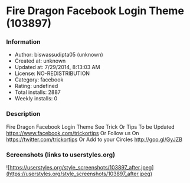 # Fire Dragon Facebook Login Theme (103897)

### Information
- Author: biswassudipta05 (unknown)
- Created at: unknown
- Updated at: 7/29/2014, 8:13:03 AM
- License: NO-REDISTRIBUTION
- Category: facebook
- Rating: undefined
- Total installs: 2887
- Weekly installs: 0


### Description
Fire Dragon Facebook Login Theme
See Trick Or Tips To be Updated
https://www.facebook.com/trickortips
Or Follow us On
https://twitter.com/trickortips
Or Add to your Circles
http://goo.gl/GyJZB


### Screenshots (links to userstyles.org)
![https://userstyles.org/style_screenshots/103897_after.jpeg](https://userstyles.org/style_screenshots/103897_after.jpeg)


